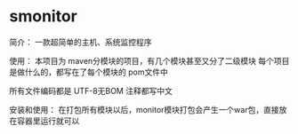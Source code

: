 # smonitor
简介：
一款超简单的主机、系统监控程序

使用：
本项目为 maven分模块的项目，有几个模块甚至又分了二级模块
每个项目是做什么的，都写在了每个模块的 pom文件中

所有文件编码都是  UTF-8无BOM
注释都写中文

安装和使用：
在打包所有模块以后，monitor模块打包会产生一个war包，直接放在容器里运行就可以
